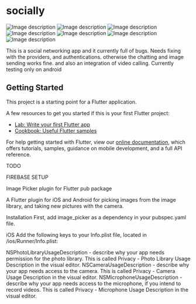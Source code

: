 # socially

![Image description](https://github.com/femidof/Socially-App/blob/master/screenshots/chat%20messaging.png)
![Image description](https://github.com/femidof/Socially-App/blob/master/screenshots/chat%20screen.png)
![Image description](https://github.com/femidof/Socially-App/blob/master/screenshots/chat%20share.png)
![Image description](https://github.com/femidof/Socially-App/blob/master/screenshots/chat%20view.png)
![Image description](https://github.com/femidof/Socially-App/blob/master/screenshots/chatscreen.png)
![Image description](https://github.com/femidof/Socially-App/blob/master/screenshots/search%20page.png)
![Image description](https://github.com/femidof/Socially-App/blob/master/screenshots/search%20with%20key%20words.png)


This is a social networking app and it currently full of bugs. Needs fixing with the providers, and authentications. otherwise the chatting and image sending works fine. and also an integration of video calling. Currently testing only on android

## Getting Started

This project is a starting point for a Flutter application.

A few resources to get you started if this is your first Flutter project:

- [Lab: Write your first Flutter app](https://flutter.dev/docs/get-started/codelab)
- [Cookbook: Useful Flutter samples](https://flutter.dev/docs/cookbook)

For help getting started with Flutter, view our
[online documentation](https://flutter.dev/docs), which offers tutorials,
samples, guidance on mobile development, and a full API reference.

TODO


FIREBASE SETUP

Image Picker plugin for Flutter
pub package

A Flutter plugin for iOS and Android for picking images from the image library, and taking new pictures with the camera.

Installation
First, add image_picker as a dependency in your pubspec.yaml file.

iOS
Add the following keys to your Info.plist file, located in <project root>/ios/Runner/Info.plist:

NSPhotoLibraryUsageDescription - describe why your app needs permission for the photo library. This is called Privacy - Photo Library Usage Description in the visual editor.
NSCameraUsageDescription - describe why your app needs access to the camera. This is called Privacy - Camera Usage Description in the visual editor.
NSMicrophoneUsageDescription - describe why your app needs access to the microphone, if you intend to record videos. This is called Privacy - Microphone Usage Description in the visual editor.
